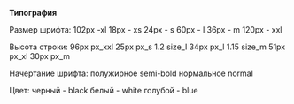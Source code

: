 <b>Типография</b>

Размер шрифта:
102px -xl
18px - xs
24px - s
60px - l
36px - m
120px - xxl

Высота строки:
96px px_xxl
25px px_s
1.2 size_l
34px px_l
1.15 size_m
51px px_xl
30px px_m

Начертание шрифта:
полужирное semi-bold
нормальное normal

Цвет:
черный - black
белый - white
голубой - blue